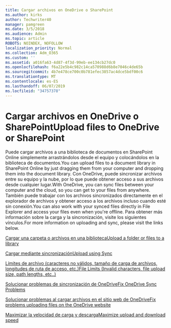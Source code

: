 ```yaml
---
title: Cargar archivos en OneDrive o SharePoint
ms.author: kirks
author: Techwriter40
manager: pamgreen
ms.date: 3/5/2018
ms.audience: Admin
ms.topic: article
ROBOTS: NOINDEX, NOFOLLOW
localization_priority: Normal
ms.collection: Adm_O365
ms.custom: ''
ms.assetid: a016fa63-4d87-4f3d-99eb-ee134cb27dc0
ms.openlocfilehash: f6a22e5b4c982c14ca570988d6b8e7046c4de65b
ms.sourcegitcommit: 4b7e478ce700c0b781efec3857ac4dce5bdf00c6
ms.translationtype: MT
ms.contentlocale: es-ES
ms.lasthandoff: 06/07/2019
ms.locfileid: "34757378"
---
```

# <a name="upload-files-to-onedrive-or-sharepoint"></a><span data-ttu-id="addff-102">Cargar archivos en OneDrive o SharePoint</span><span class="sxs-lookup"><span data-stu-id="addff-102">Upload files to OneDrive or SharePoint</span></span>

<span data-ttu-id="addff-103">Puede cargar archivos a una biblioteca de documentos en SharePoint Online simplemente arrastrándolos desde el equipo y colocándolos en la biblioteca de documentos.</span><span class="sxs-lookup"><span data-stu-id="addff-103">You can upload files to a document library in SharePoint Online by just dragging them from your computer and dropping them into the document library.</span></span> <span data-ttu-id="addff-104">Con OneDrive, puede sincronizar archivos entre su equipo y la nube, por lo que puede obtener acceso a sus archivos desde cualquier lugar.</span><span class="sxs-lookup"><span data-stu-id="addff-104">With OneDrive, you can sync files between your computer and the cloud, so you can get to your files from anywhere.</span></span> <span data-ttu-id="addff-105">También puede trabajar con los archivos sincronizados directamente en el explorador de archivos y obtener acceso a los archivos incluso cuando esté sin conexión.</span><span class="sxs-lookup"><span data-stu-id="addff-105">You can also work with your synced files directly in File Explorer and access your files even when you're offline.</span></span> <span data-ttu-id="addff-106">Para obtener más información sobre la carga y la sincronización, visite los siguientes vínculos.</span><span class="sxs-lookup"><span data-stu-id="addff-106">For more information on uploading and sync, please visit the links below.</span></span>

[<span data-ttu-id="addff-107">Cargar una carpeta o archivos en una biblioteca</span><span class="sxs-lookup"><span data-stu-id="addff-107">Upload a folder or files to a library</span></span>](https://support.office.com/article/upload-a-folder-or-files-to-a-document-library-eb18fcba-c953-4d45-8d90-8da66edeacdb)

[<span data-ttu-id="addff-108">Cargar mediante sincronización</span><span class="sxs-lookup"><span data-stu-id="addff-108">Upload using Sync</span></span>](https://support.office.com/article/sync-files-with-the-onedrive-sync-client-in-windows-615391c4-2bd3-4aae-a42a-858262e42a49)

[<span data-ttu-id="addff-109">Límites de archivo (caracteres no válidos, tamaño de carga de archivos, longitudes de ruta de acceso, etc.)</span><span class="sxs-lookup"><span data-stu-id="addff-109">File Limits (Invalid characters, file upload size, path lengths, etc..)</span></span>](https://support.office.com/article/invalid-file-names-and-file-types-in-onedrive-onedrive-for-business-and-sharepoint-64883a5d-228e-48f5-b3d2-eb39e07630fa?ui=en-US&amp;rs=en-US&amp;ad=US)

[<span data-ttu-id="addff-110">Solucionar problemas de sincronización de OneDrive</span><span class="sxs-lookup"><span data-stu-id="addff-110">Fix OneDrive Sync Problems</span></span>](https://support.office.com/article/Fix-OneDrive-sync-problems-83ab0d8a-8400-45b0-8dcf-dc8aa8a6bcf8)

[<span data-ttu-id="addff-111">Solucionar problemas al cargar archivos en el sitio web de OneDrive</span><span class="sxs-lookup"><span data-stu-id="addff-111">Fix problems uploading files on the OneDrive website</span></span>](https://support.office.com/article/Fix-problems-uploading-files-on-the-OneDrive-website-9afcc4a0-e344-4bc9-9c9d-59d3e802247e)

[<span data-ttu-id="addff-112">Maximizar la velocidad de carga y descarga</span><span class="sxs-lookup"><span data-stu-id="addff-112">Maximize upload and download speed</span></span>](https://support.office.com/article/Maximize-upload-and-download-speed-8eeadfb8-501f-406d-997b-98ab6ff67f43)